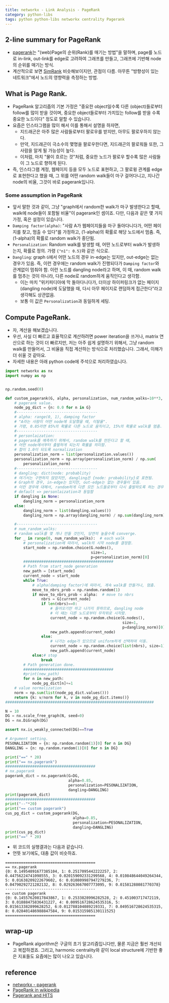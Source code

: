 ```yaml
---
title: networkx - Link Analysis - PageRank
category: python-libs
tags: python python-libs networkx centrality Pagerank 
---
```


## 2-line summary for PageRank

- [pagerank](https://en.wikipedia.org/wiki/PageRank)는 "(web)Page의 순위(Rank)를 매기는 방법"을 말하며, page를 노드로 in-link, out-link를 edge로 고려하여 그래프를 만들고, 그래프에 기반해 node의 순위를 매기는 방식.
- 계산적으로 보면 [SimRank](https://en.wikipedia.org/wiki/SimRank) 비슷해보이지만, 관점이 다름. 아무튼 "방향성이 있는 네트워크"에서 노드의 영향력을 측정하는 방법.

## What is Page Rank. 

- PageRank 알고리즘의 기본 가정은 "중요한 object일수록 다른 (object)들로부터 follow를 많이 받을 것이며, 중요한 object들로부터 가치있는 follow를 받을 수록 중요한 노드이다" 정도로 말할 수 있습니다.
- 요즘은 인스타그램을 많이 해서 이를 통해서 설명을 하자면, 
    - 지드래곤은 아주 많은 사람들로부터 팔로우를 받지만, 아무도 팔로우하지 않는다.
    - 만약, 지드래곤이 극소수의 몇명을 팔로우한다면, 지드래곤의 팔로워들 또한, 그 사람을 알게 될 가능성이 높다. 
    - 이처럼, 마치 "물이 흐르는 것"처럼, 중요한 노드가 팔로우 할수록 많은 사람들이 그 노드로 향하게 된다. 
- 즉, 인스타그램 계정, 웹페이지 등을 모두 노드로 표현하고, 그 팔로윙 관계를 edge로 표현한다고 했을 때, 그 위를 어떤 random walk들이 마구 걸어다니고, 지나간 node의 비율, 그것이 바로 pagerank입니다. 

### Some assumption in PageRank 

- 앞서 말한 것과 같이, 그냥 "graph에서 random한 walk가 마구 발생한다고 할때, walk에 node들이 포함될 비율"이 pagerank인 셈이죠. 다만, 다음과 같은 몇 가지 가정, 혹은 설정이 있습니다. 
- `Damping factor(alpha)`: "사람 A가 웹페이지들을 마구 돌아다니다가, 어떤 페이지를 찾고, 멈출 수 있다"를 가정하고, (1-alpha)의 확률로 해당 노드에서 멈춤. 즉, (1-alpha)의 확률로 random walk가 중단됨. 
- `Personalization`: Random walk를 발생할 때, 어떤 노드로부터 walk가 발생하는지, 확률로 정의. 가령 `{"n1": 0.5}`와 같은 식으로. 
- `Dangling`: graph `G`에서 어떤 노드의 경우 in-edge는 있지만, out-edge는 없는 경우가 있음. 즉, 이런 경우에는 random walk가 진행되다가 `Damping factor`와 관계없이 멈춰야 함. 이런 노드를 dangling node라고 하며, 이 때, random walk를 멈추는 것이 아니라, 다른 node로 random하게 움직인다고 생각함. 
    - 이는 마치 "위키피디아에 막 돌아다니다가, 더이상 하이퍼링크가 없는 페이지(dangling node)에 도달했을 때, 다시 아무 페이지로 랜덤하게 접근한다"라고 생각해도 상관없음.
    - 보통 이 값은 `Personalization`과 동일하게 세팅.

## Compute PageRank.

- 자, 계산을 해보겠습니다. 
- 우선, 사실 더 빠르고 효율적으로 계산하려면 power iteration을 쓰거나, matrix 연산으로 하는 것이 더 빠르지만, 저는 아주 쉽게 설명하기 위해서, 그냥 random walk를 만들어서, 그 비율을 직접 계산하는 방식으로 처리했습니다. 그래서, 이해가 더 쉬울 것 같아요. 
- 자세한 내용은 아래 python code에 주석으로 처리하였습니다.

```python 
import networkx as nx
import numpy as np


np.random.seed(0)

def custom_pagerank(G, alpha, personalization, num_random_walks=10**3, dangling=None):
    # pagerank value.
    node_pg_dict = {n: 0.0 for n in G}
    #------------------------------------
    # alpha: range(0, 1), damping factor
    # "A라는 사람이 어떤 node에 도달했을 때, 이탈율".
    # 가령, 0.85라면 85%의 확률로 다른 노드로 움직이고, 15%의 확률로 walk를 멈춤.
    #------------------------------------
    # personlaization:
    # pagerank를 예측하기 위해서, random walk를 만든다고 할 때,
    # 어떤 node에서부터 출발하게 되는지 확률을 의미함.
    # 합이 1.0이 되도록 normalization
    personalization_norm = list(personalization.values())
    personalization_norm = np.array(personalization_norm) / np.sum(
        personalization_norm)
    #------------------------------------
    # dangling: dict(node: probablity)
    # 여기서는 구현하지 않았지만, dangling은 {node: probability}로 표현됨.
    # Graph의 경우, in-edge는 있지만, out-edge는 없는 경우들이 있음.
    # 이런 경우에 대해서, random하게 다른 모든 노드들로부터 다시 출발하도록 하는 경우를 의미함.
    # default => personlaization과 동일함
    if dangling is None:
        dangling_norm = personalization_norm
    else:
        dangling_norm = list(dangling.values())
        dangling_norm = np.array(dangling_norm) / np.sum(dangling_norm)

    #------------------------------------
    # num_random_walks:
    # random walk를 몇 개나 만들 것인지, 당연히 높을수록 converge.
    for _ in range(0, num_random_walks):  # each walk
        # personalization에 따라서, walk의 시작 node를 결정함.
        start_node = np.random.choice(G.nodes(),
                                      size=1,
                                      p=personalization_norm)[0]
        ########################################
        # Path from start_node generation
        new_path = [start_node]
        current_node = start_node
        while True:
            # alpha(damping factor)에 따라서, 계속 walk를 만들거나, 멈춤.
            move_to_nbrs_prob = np.random.random(1)
            if move_to_nbrs_prob < alpha:  # move to nbrs
                nbrs = G[current_node]
                if len(nbrs)==0:
                    # 들어오기만 하고 나가지 못하므로, dangling node
                    # 이 때는 다른 노드로부터 무작위로 시작함.
                    current_node = np.random.choice(G.nodes(),
                                                    size=1,
                                                    p=dangling_norm)[0]
                    new_path.append(current_node)
                else:
                    # 나가는 edge가 있으므로 uniform하게 선택하여 이동.
                    current_node = np.random.choice(list(nbrs), size=1)[0]
                    new_path.append(current_node)
            else:# stop
                break
        # Path generation done.
        ########################################
        #print(new_path)
        for n in new_path:
            node_pg_dict[n]+=1
    # value normalization
    norm = np.sum(list(node_pg_dict.values()))
    return {k: v/norm for k, v in node_pg_dict.items()}
##################################################################

N = 10
DG = nx.scale_free_graph(N, seed=0)
DG = nx.DiGraph(DG)

assert nx.is_weakly_connected(DG)==True

# Argument setting.
PESONALIZATION = {n: np.random.random(1)[0] for n in DG}
DANGLING = {n: np.random.random(1)[0] for n in DG}

print("==" * 20)
print("== nx.pagerank")
########################################
# nx.pagerank
pagerank_dict = nx.pagerank(G=DG,
                            alpha=0.85,
                            personalization=PESONALIZATION,
                            dangling=DANGLING)
print(pagerank_dict)
########################################
print("--"*20)
print("== custom pagerank")
cus_pg_dict = custom_pagerank(DG,
                              alpha=0.85,
                              personalization=PESONALIZATION,
                              dangling=DANGLING)
print(cus_pg_dict)
print("==" * 20)

```

- 위 코드의 실행결과는 다음과 같습니다. 
- 언뜻 보기에도, 대충 값이 비슷하죠.

```
========================================
== nx.pagerank
{0: 0.14954891677385104, 1: 0.2517095442222257, 2: 0.44756224741098555, 3: 0.020159092331299568, 4: 0.010848644049264344, 5: 0.01638209222679602, 6: 0.010809987947279236, 7: 0.04790292721282132, 8: 0.029263667007773095, 9: 0.01581288081770378}
----------------------------------------
== custom pagerank
{0: 0.14557620817843867, 1: 0.2533828996282528, 2: 0.451003717472119, 3: 0.01888475836431227, 4: 0.009516728624535316, 5: 0.015613382899628252, 6:0.012788104089219331, 7: 0.049516728624535315, 8: 0.028401486988847584, 9: 0.015315985130111525}
========================================
```

## wrap-up

- PageRank algorithm은 구글의 초기 알고리즘입니다만, 물론 지금은 훨씬 개선되고 복잡하겠죠. 그리고, harmonic centrality와 같이 local structure에 기반한 좋은 지표들도 요즘에는 많이 나오고 있습니다. 


## reference

- [networkx - pagerank](https://networkx.github.io/documentation/stable/reference/algorithms/generated/networkx.algorithms.link_analysis.pagerank_alg.pagerank.html#networkx.algorithms.link_analysis.pagerank_alg.pagerank)
- [PageRank in wikipedia](https://en.wikipedia.org/wiki/PageRank)
- [Pagerank and HITS](https://lovit.github.io/machine%20learning/2018/04/16/pagerank_and_hits/)